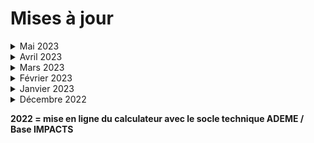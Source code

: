# Mises à jour

<details>

<summary>Mai 2023</summary>

* Ouverture des scénarios de modélisation\
  L'API et l'interface en ligne permettent désormais d'accéder aux paramètres des modélisations produit. Cela facilite le partage de scénarios entre acteurs.&#x20;
* Webinaire technique (12 mai 2023)\
  Mise en place d'un webinaire en ligne présentant les avancées méthodologiques du dispositif d'affichage environnemental Textile.\
  Replay => [accès](https://ademecloud-my.sharepoint.com/personal/fabien\_fougeroux\_ademe\_fr/\_layouts/15/stream.aspx?id=%2Fpersonal%2Ffabien%5Ffougeroux%5Fademe%5Ffr%2FDocuments%2FPartage%2FAffichage%20Environnemental%20Textile%2Emp4\&ga=1)\
  Slides => [accès](https://docs.google.com/presentation/d/1xhv6oYeVitYJT9dsPYXUtv1xjIW7MVR\_Fe8eaE1e8FU/edit?usp=sharing)&#x20;

</details>

<details>

<summary>Avril 2023</summary>

* Explorateur produit
  * simplification des catégories
  * réajustement des valeurs par défaut en se basant sur les données moyennes du PEFCR A\&F ainsi que sur les travaux internes Ecobalyse
* Tissage : ~~Duitage~~ => Titrage\
  Introduction du paramètre Titrage (Nm) (au sein de l'étape Filature) dans le calcul de la consommation d'électricité (kW) du Tissage. Le paramètre initial (Duitage) est supprimé car il n'est pas aussi bien maîtrisé que le Titrage par les marques
* Surface (m2) + Densité de fils (/cm)\
  Ajout de ces deux indicateurs d'aide à la décision (dans la vision "Détaillée" du calculateur) afin d'éclairer les choix de modélisation de l'utilisateur
* Tricotage\
  Possibilité de sélectionner le type de tricotage (circulaire, rectiligne, seamless, fully-fashioned)
* Confection (complexité)\
  Intégration d'une notion de complexité (un nombre de minutes) afin de préciser la consommation d'électricité
* Correction de bugs

</details>

<details>

<summary>Mars 2023</summary>

Aucune modification; la majorité de l'équipe fut mobilisée sur l'Alimentaire.

</details>

<details>

<summary>Février 2023</summary>

#### Refonte module _**Fabrication de l'étoffe (dans la Documentation)**_

:warning: La Documentation est à jour mais pas le Calculateur (prévu pour mars 2023)&#x20;

* Tissage : ajout du paramètre "Titrage" (exprimé en Nm et affiché dans l'étape Filature) en remplacement du paramètre "Duitage" (car non maîtrisé par les principaux metteurs sur le marché)
* Tricotage : possibilité de préciser la technique utilisée (rectiligne, circulaire, seamless)
* Poids & Grammage par défaut : réajustement des valeurs par défaut (poids et grammage) par vêtement (t-shirt, robe, etc.) en intégrant les données moyennes du PEFCR A\&F&#x20;
* Tissage : ajout de deux indicateurs d'aide à la décision (surface d'étoffe et densité de fils) afin d'éclairer les choix de modélisation de l'utilisateur
* Filature : intégration du paramètre "titrage du fil" qui impacte d'autant la densité de fils (et donc la consommation d'électricité) utilisée en arrière plan pour le tissage
* &#x20;Autre : ajout de deux indicateurs d'aide à la décision (grammage et surface) au début du formulaire afin d'éclairer les choix de modélisation de l'utilisateur

#### Ajout section _Nous Contacter_

Permet aux utilisateurs de rentrer plus facilement en contact avec nous.

</details>

<details>

<summary>Janvier 2023</summary>

* ajout de la section "**Mises à jour**"
* enrichissement de la section "**Contribuer aux travaux**" avec la mise à disposition d'une Fiche Produit (sous format GSheet & GSlides) afin de permettre aux partenaires d'Ecobalyse (marques, bureaux d'études, etc.) de nous transmettre des données de produits réels afin d'enrichir le calculateur

</details>

<details>

<summary>Décembre 2022</summary>

#### Refonte du module _**Ennoblissement**_

* Teinture : suppression des procédés majorants de la Base Impacts \
  (ne sont pas représentatifs des réalités métier = consommation d'énergie trop élevée)
* Teinture : possibilité de modéliser de la teinture sur fil/étoffe/article
* Impression : possibilité de modéliser un procédé d'impression&#x20;
* Chaleur : possibilité de préciser la source de chaleur (charbon, gaz naturel, fioul lourd, fioul léger) utilisée&#x20;
* Finition : ajout d'une étape par défaut (apprêt chimique)&#x20;

</details>

**2022 = mise en ligne du calculateur avec le socle technique ADEME / Base IMPACTS**
